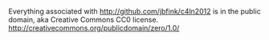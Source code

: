 Everything associated with http://github.com/jbfink/c4ln2012 is in the public domain, aka Creative Commons CC0 license. http://creativecommons.org/publicdomain/zero/1.0/
